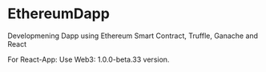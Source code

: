 # EthereumDapp
Developmening Dapp using Ethereum Smart Contract, Truffle, Ganache and React


For React-App:
Use Web3: 1.0.0-beta.33 version.
